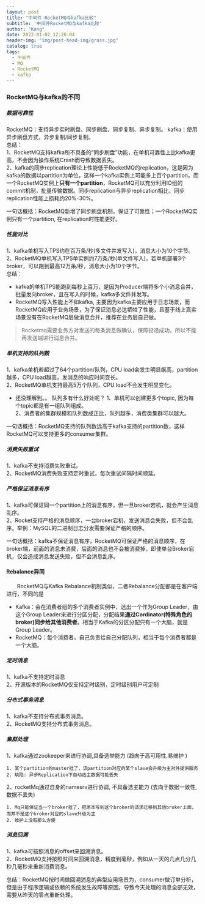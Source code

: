 ```yaml
---
layout: post
title: "中间件-RocketMQ与kafka比较"
subtitle: '中间件RocketMQ与kafka比较'
author: "Kang"
date: 2022-01-02 12:26:04
header-img: "img/post-head-img/grass.jpg"
catalog: true
tags:
  - 中间件
  - MQ
  - RocketMQ
  - kafka
---
```


### RocketMQ与kafka的不同

##### 数据可靠性
RocketMQ：支持异步实时刷盘、同步刷盘、同步复制、异步复制。
kafka：使用异步刷盘方式，异步复制/同步复制。  
总结：  
1、RocketMQ支持kafka所不具备的“同步刷盘”功能，在单机可靠性上比kafka更高，不会因为操作系统Crash而导致数据丢失。    
2、kafka的同步replication理论上性能低于RocketMQ的replication，这是因为kafka的数据以partition为单位，这样一个kafka实例上可能多上百个partition。而一个RocketMQ实例上**只有一个partition**，RocketMQ可以充分利用IO组的commit机制，批量传输数据。同步replication与异步replication相比，同步replication性能上损耗约20%-30%。  

一句话概括：RocketMQ新增了同步刷盘机制，保证了可靠性；一个RocketMQ实例只有一个partition, 在replication时性能更好。  


##### 性能对比
1、kafka单机写入TPS约在百万条/秒(多文件并发写入)，消息大小为10个字节。  
2、RocketMQ单机写入TPS单实例约7万条/秒(单文件写入)，若单机部署3个broker，可以跑到最高12万条/秒，消息大小为10个字节。  
总结：
 - kafka的单机TPS能跑到每秒上百万，是因为Producer端将多个小消息合并，批量发向broker，且在写入的时候，kafka多文件并发写。 
 - RocketMQ写入性能上不如kafka, 主要因为kafka主要应用于日志场景，而RocketMQ应用于业务场景，为了保证消息必达牺牲了性能，且基于线上真实场景没有在RocketMQ层做消息合并，推荐在业务层自己做。  
> Rocketmq需要业务方对发送的每条消息做确认，保障投递成功，所以不能再发送端进行消息合并。

##### 单机支持的队列数
1、kafka单机若超过了64个partition/队列，CPU load会发生明显飙高，partition越多，CPU load越高，发消息的响应时间变长。   
2、RocketMQ单机支持最高5万个队列，CPU load不会发生明显变化。  
 - 还没理解到。。
队列多有什么好处呢？
1、单机可以创建更多个topic, 因为每个topic都是有一组队列组成。  
2、消费者的集群规模和队列数成正比，队列越多，消费类集群可以越大。  

一句话概括：RocketMQ支持的队列数远高于kafka支持的partition数，这样RocketMQ可以支持更多的consumer集群。  

##### 消费失败重试
1、kafka不支持消费失败重试。  
2、RocketMQ消费失败支持定时重试，每次重试间隔时间顺延。  

##### 严格保证消息有序
1、kafka可保证同一个partition上的消息有序，但一旦broker宕机，就会产生消息乱序。  
2、Rocket支持严格的消息顺序，一台broker宕机，发送消息会失败，但不会乱序。举例：MySQL的二进制日志分发需要保证严格的顺序。  

一句话概括：kafka不保证消息有序，RocketMQ可保证严格的消息顺序，在broker端，前面的消息未消费，后面的消息也不会被消费掉，即使单台Broker宕机，仅会造成消息发送失败，但不会消息乱序。  

#### Rebalance异同
&emsp;&emsp;RocketMQ与Kafka Rebalance机制类似，二者Rebalance分配都是在客户端进行，不同的是
- Kafka：会在消费者组的多个消费者实例中，选出一个作为Group Leader，由这个Group Leader来进行分区分配，分配结果**通过Cordinator(特殊角色的broker)同步给其他消费者**。相当于Kafka的分区分配只有一个大脑，就是Group Leader。
- RocketMQ：每个消费者，自己负责给自己分配队列，相当于每个消费者都是一个大脑。


##### 定时消息
1、kafka不支持定时消息  
2、开源版本的RocketMQ仅支持定时级别，定时级别用户可定制  

##### 分布式事务消息
1、kafka不支持分布式事务消息。  
2、RocketMQ支持分布式事务消息。  

##### 集群处理
1、kafka通过zookeeper来进行协调,具备选举能力 (趋向于高可用性,易维护 )  
```shell
1. 某个partition的master挂了，该partition对应的某个slave会升级为主对外提供服务
2. 缺陷: 异步Replication下自动选主数据可能丢失
```
2、rocketMq通过自身的namesrv进行协调, 不具备选主能力 (去向于数据一致性, 数据不丢失)   
```shell
1. Mq只能保证当一个broker挂了，把原本写到这个broker的请求迁移到其他broker上面，而并不是这个broker对应的slave升级为主
2. 维护上没有那么方便
```

##### 消息回溯
1、kafka可按照消息的offset来回溯消息。  
2、RocketMQ支持按照时间来回溯消息，精度到毫秒，例如从一天的几点几分几秒几毫秒来重新消费消息。  

总结：RocketMQ按时间做回溯消息的典型应用场景为，consumer做订单分析，但是由于程序逻辑或依赖的系统发生故障等原因，导致今天处理的消息全部无效，需要从昨天的零点重新处理。  
